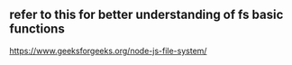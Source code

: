 ## refer to this for better understanding of fs basic functions

https://www.geeksforgeeks.org/node-js-file-system/